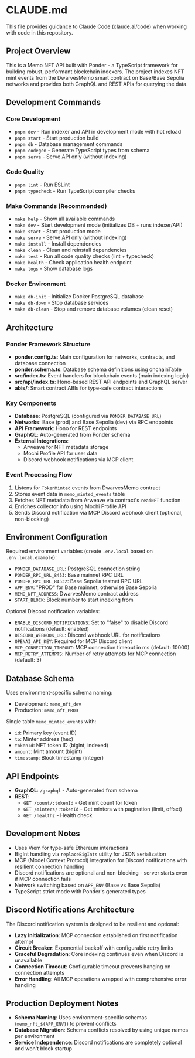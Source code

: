 # CLAUDE.md

This file provides guidance to Claude Code (claude.ai/code) when working with code in this repository.

## Project Overview

This is a Memo NFT API built with Ponder - a TypeScript framework for building robust, performant blockchain indexers. The project indexes NFT mint events from the DwarvesMemo smart contract on Base/Base Sepolia networks and provides both GraphQL and REST APIs for querying the data.

## Development Commands

### Core Development
- `pnpm dev` - Run indexer and API in development mode with hot reload
- `pnpm start` - Start production build
- `pnpm db` - Database management commands
- `pnpm codegen` - Generate TypeScript types from schema
- `pnpm serve` - Serve API only (without indexing)

### Code Quality
- `pnpm lint` - Run ESLint
- `pnpm typecheck` - Run TypeScript compiler checks

### Make Commands (Recommended)
- `make help` - Show all available commands
- `make dev` - Start development mode (initializes DB + runs indexer/API)
- `make start` - Start production mode
- `make serve` - Serve API only (without indexing)
- `make install` - Install dependencies
- `make clean` - Clean and reinstall dependencies
- `make test` - Run all code quality checks (lint + typecheck)
- `make health` - Check application health endpoint
- `make logs` - Show database logs

### Docker Environment  
- `make db-init` - Initialize Docker PostgreSQL database
- `make db-down` - Stop database services
- `make db-clean` - Stop and remove database volumes (clean reset)

## Architecture

### Ponder Framework Structure
- **ponder.config.ts**: Main configuration for networks, contracts, and database connection
- **ponder.schema.ts**: Database schema definitions using onchainTable
- **src/index.ts**: Event handlers for blockchain events (main indexing logic)
- **src/api/index.ts**: Hono-based REST API endpoints and GraphQL server
- **abis/**: Smart contract ABIs for type-safe contract interactions

### Key Components
- **Database**: PostgreSQL (configured via `PONDER_DATABASE_URL`)
- **Networks**: Base (prod) and Base Sepolia (dev) via RPC endpoints
- **API Framework**: Hono for REST endpoints
- **GraphQL**: Auto-generated from Ponder schema
- **External Integrations**: 
  - Arweave for NFT metadata storage
  - Mochi Profile API for user data
  - Discord webhook notifications via MCP client

### Event Processing Flow
1. Listens for `TokenMinted` events from DwarvesMemo contract
2. Stores event data in `memo_minted_events` table
3. Fetches NFT metadata from Arweave via contract's `readNFT` function
4. Enriches collector info using Mochi Profile API
5. Sends Discord notification via MCP Discord webhook client (optional, non-blocking)

## Environment Configuration

Required environment variables (create `.env.local` based on `.env.local.example`):
- `PONDER_DATABASE_URL`: PostgreSQL connection string
- `PONDER_RPC_URL_8453`: Base mainnet RPC URL
- `PONDER_RPC_URL_84532`: Base Sepolia testnet RPC URL
- `APP_ENV`: "PROD" for Base mainnet, otherwise Base Sepolia
- `MEMO_NFT_ADDRESS`: DwarvesMemo contract address
- `START_BLOCK`: Block number to start indexing from

Optional Discord notification variables:
- `ENABLE_DISCORD_NOTIFICATIONS`: Set to "false" to disable Discord notifications (default: enabled)
- `DISCORD_WEBHOOK_URL`: Discord webhook URL for notifications
- `OPENAI_API_KEY`: Required for MCP Discord client
- `MCP_CONNECTION_TIMEOUT`: MCP connection timeout in ms (default: 10000)
- `MCP_RETRY_ATTEMPTS`: Number of retry attempts for MCP connection (default: 3)

## Database Schema

Uses environment-specific schema naming:
- Development: `memo_nft_dev`
- Production: `memo_nft_PROD`

Single table `memo_minted_events` with:
- `id`: Primary key (event ID)
- `to`: Minter address (hex)
- `tokenId`: NFT token ID (bigint, indexed)
- `amount`: Mint amount (bigint)
- `timestamp`: Block timestamp (integer)

## API Endpoints

- **GraphQL**: `/graphql` - Auto-generated from schema
- **REST**:
  - `GET /count/:tokenId` - Get mint count for token
  - `GET /minters/:tokenId` - Get minters with pagination (limit, offset)
  - `GET /healthz` - Health check

## Development Notes

- Uses Viem for type-safe Ethereum interactions
- BigInt handling via `replaceBigInts` utility for JSON serialization
- MCP (Model Context Protocol) integration for Discord notifications with resilient connection handling
- Discord notifications are optional and non-blocking - server starts even if MCP connection fails
- Network switching based on `APP_ENV` (Base vs Base Sepolia)
- TypeScript strict mode with Ponder's generated types

## Discord Notifications Architecture

The Discord notification system is designed to be resilient and optional:
- **Lazy Initialization**: MCP connection established on first notification attempt
- **Circuit Breaker**: Exponential backoff with configurable retry limits
- **Graceful Degradation**: Core indexing continues even when Discord is unavailable
- **Connection Timeout**: Configurable timeout prevents hanging on connection attempts
- **Error Handling**: All MCP operations wrapped with comprehensive error handling

## Production Deployment Notes

- **Schema Naming**: Uses environment-specific schemas (`memo_nft_${APP_ENV}`) to prevent conflicts
- **Database Migration**: Schema conflicts resolved by using unique names per environment
- **Service Independence**: Discord notifications are completely optional and won't block startup